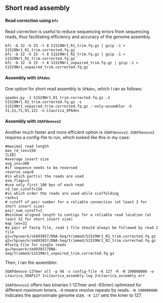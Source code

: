 ## Short read assembly

#### Read correction using `bfc`
Read correction is useful to reduce sequencing errors from sequencing reads, thus facilitating efficiency and accuracy of the genome assembly. 
```ShellSession
bfc -b 32 -k 25 -t 8 S1529Nr1_R1_trim.fq.gz | gzip -1 > S1529Nr1_R1_trim.corrected.fq.gz
bfc -b 32 -k 25 -t 8 S1529Nr1_R2_trim.fq.gz | gzip -1 > S1529Nr1_R2_trim.corrected.fq.gz
bfc -b 32 -k 25 -t 8 S1529Nr1_unpaired_trim.fq.gz | gzip -1 > S1529Nr1_unpaired_trim.corrected.fq.gz
```

#### Assembly with `SPAdes`
One option for short read assembly is `SPAdes`, which I ran as follows:

```ShellSession
spades.py -1 S1529Nr1_R1_trim.corrected.fq.gz -2 S1529Nr1_R2_trim.corrected.fq.gz -s S1529Nr1_unpaired_trim.corrected.fq.gz --only-assembler -k 31,51,71,91,121 -o Ltaurica_SPAdes
```

#### Assembly with `SOAPdenovo2`
Another much faster and more efficient option is `SOAPdenovo2`. `SOAPdenovo2` requires a config-file to run, which looked like this in my case: 
```
#maximal read length
max_rd_len=150
[LIB]
#average insert size
avg_ins=300
#if sequence needs to be reversed 
reverse_seq=0
#in which part(s) the reads are used
asm_flags=3
#use only first 100 bps of each read
rd_len_cutoff=150
#in which order the reads are used while scaffolding
rank=1
# cutoff of pair number for a reliable connection (at least 3 for short insert size)
pair_num_cutoff=3
#minimum aligned length to contigs for a reliable read location (at least 32 for short insert size)
map_len=32
#a pair of fastq file, read 1 file should always be followed by read 2 file
q1=/hpcwork/sk893857/DNA-Seq/trimmed/S1529Nr1_R1_trim.corrected.fq.gz
q2=/hpcwork/sk893857/DNA-Seq/trimmed/S1529Nr1_R2_trim.corrected.fq.gz
#fastq file for single reads
q=/hpcwork/sk893857/DNA-Seq/trimmed/S1529Nr1_unpaired_trim.corrected.fq.gz
```
Then, I ran the assembler: 
```ShellSession
SOAPdenovo-127mer all -p 48 -s config-file -K 127 -R -N 190000000 -o Ltaurica_SOAP127 1>Ltaurica_assembly.log 2>Ltaurica_assembly.err
```
`SOAPdenovo2` offers two binaries (-127mer and -63mer) optimized for different maximum kmers. `-R` means resolve repeats by reads. `-N 190000000` indicates the approximate genome size. `-K 127` sets the kmer to 127. 
